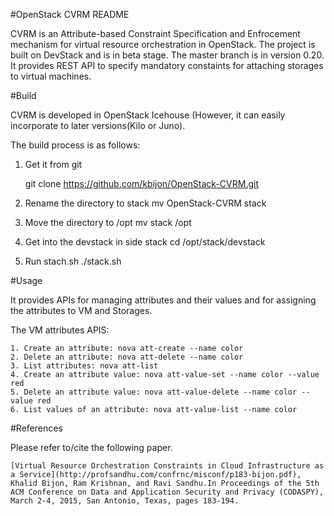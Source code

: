 #OpenStack CVRM README

CVRM is an Attribute-based Constraint Specification and Enfrocement mechanism for virtual resource orchestration in OpenStack. 
The project is built on DevStack and is in beta stage. The master branch is in version 0.20. It provides  REST API  to specify mandatory constaints for attaching storages to virtual machines. 

#Build

CVRM is developed in OpenStack Icehouse (However, it can easily incorporate to later versions(Kilo or Juno).

The build process is as follows:
1. Get it from git

    git clone https://github.com/kbijon/OpenStack-CVRM.git

2. Rename the directory to stack 
    mv OpenStack-CVRM stack
3. Move the directory to /opt
    mv stack /opt
4. Get into the devstack  in side stack
    cd /opt/stack/devstack
5. Run stach.sh 
    ./stack.sh


#Usage

It provides APIs for managing  attributes and  their values and for assigning the attributes to VM and Storages.

The VM attributes APIS:

    1. Create an attribute: nova att-create --name color
    2. Delete an attribute: nova att-delete --name color
    3. List attributes: nova att-list 
    4. Create an attribute value: nova att-value-set --name color --value red
    5. Delete an attribute value: nova att-value-delete --name color --value red
    6. List values of an attribute: nova att-value-list --name color


#References

Please refer to/cite the following paper.

    [Virtual Resource Orchestration Constraints in Cloud Infrastructure as a Service](http://profsandhu.com/confrnc/misconf/p183-bijon.pdf), Khalid Bijon, Ram Krishnan, and Ravi Sandhu.In Proceedings of the 5th ACM Conference on Data and Application Security and Privacy (CODASPY), March 2-4, 2015, San Antonio, Texas, pages 183-194.
